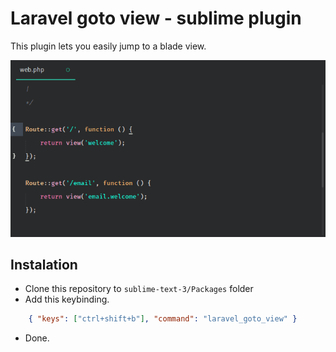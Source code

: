 # Laravel goto view - sublime plugin

This plugin lets you easily jump to a blade view.

![Example](/img/showcase.gif)

## Instalation 

* Clone this repository to `sublime-text-3/Packages` folder
* Add this keybinding. 

```json
    { "keys": ["ctrl+shift+b"], "command": "laravel_goto_view" }
```
* Done.